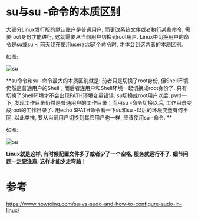 # su与su -命令的本质区别  
大部分Linux发行版的默认账户是普通用户, 而更改系统文件或者执行某些命令, 需要root身份才能进行, 这就需要从当前用户切换到root用户. Linux中切换用户的命令是su或su -. 前天我在使用useradd这个命令时, 才体会到这两者的本质区别.   

如图:   

![su](images/su.jpg "su")  

**su命令和su -命令最大的本质区别就是: 前者只是切换了root身份, 但Shell环境仍然是普通用户的Shell；而后者连用户和Shell环境一起切换成root身份了. 只有切换了Shell环境才不会出现PATH环境变量错误. su切换成root用户以后, pwd一下, 发现工作目录仍然是普通用户的工作目录；而用su -命令切换以后, 工作目录变成root的工作目录了. 用echo $PATH命令看一下su和su -以后的环境变量有何不同. 以此类推, 要从当前用户切换到其它用户也一样, 应该使用su -命令. **  

如图:   

![su](images/su_.PNG "su -") 

**Linux就是这样, 有时候配置文件多了或者少了一个空格, 服务就运行不了. 细节问题一定要注意, 这样才能少走弯路！**

# 参考

https://www.howtoing.com/su-vs-sudo-and-how-to-configure-sudo-in-linux/